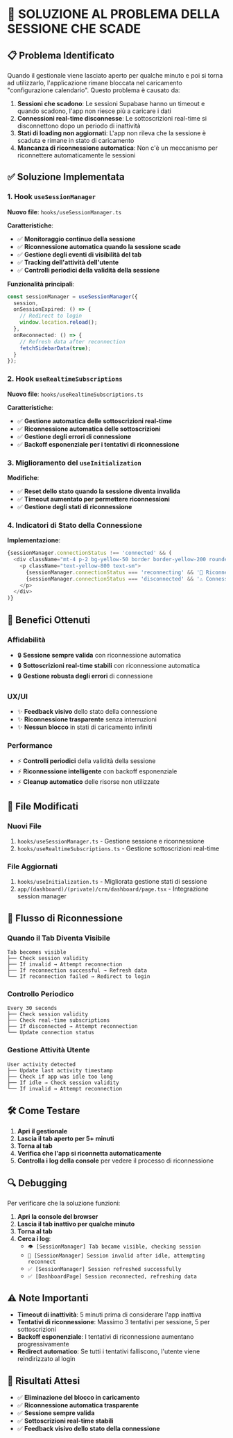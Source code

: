 # 🔧 **SOLUZIONE AL PROBLEMA DELLA SESSIONE CHE SCADE**

## 📋 **Problema Identificato**

Quando il gestionale viene lasciato aperto per qualche minuto e poi si torna ad utilizzarlo, l'applicazione rimane bloccata nel caricamento "configurazione calendario". Questo problema è causato da:

1. **Sessioni che scadono**: Le sessioni Supabase hanno un timeout e quando scadono, l'app non riesce più a caricare i dati
2. **Connessioni real-time disconnesse**: Le sottoscrizioni real-time si disconnettono dopo un periodo di inattività
3. **Stati di loading non aggiornati**: L'app non rileva che la sessione è scaduta e rimane in stato di caricamento
4. **Mancanza di riconnessione automatica**: Non c'è un meccanismo per riconnettere automaticamente le sessioni

## ✅ **Soluzione Implementata**

### **1. Hook `useSessionManager`**

**Nuovo file**: `hooks/useSessionManager.ts`

**Caratteristiche**:
- ✅ **Monitoraggio continuo della sessione**
- ✅ **Riconnessione automatica quando la sessione scade**
- ✅ **Gestione degli eventi di visibilità del tab**
- ✅ **Tracking dell'attività dell'utente**
- ✅ **Controlli periodici della validità della sessione**

**Funzionalità principali**:
```typescript
const sessionManager = useSessionManager({
  session,
  onSessionExpired: () => {
    // Redirect to login
    window.location.reload();
  },
  onReconnected: () => {
    // Refresh data after reconnection
    fetchSidebarData(true);
  }
});
```

### **2. Hook `useRealtimeSubscriptions`**

**Nuovo file**: `hooks/useRealtimeSubscriptions.ts`

**Caratteristiche**:
- ✅ **Gestione automatica delle sottoscrizioni real-time**
- ✅ **Riconnessione automatica delle sottoscrizioni**
- ✅ **Gestione degli errori di connessione**
- ✅ **Backoff esponenziale per i tentativi di riconnessione**

### **3. Miglioramento del `useInitialization`**

**Modifiche**:
- ✅ **Reset dello stato quando la sessione diventa invalida**
- ✅ **Timeout aumentato per permettere riconnessioni**
- ✅ **Gestione degli stati di riconnessione**

### **4. Indicatori di Stato della Connessione**

**Implementazione**:
```typescript
{sessionManager.connectionStatus !== 'connected' && (
  <div className="mt-4 p-2 bg-yellow-50 border border-yellow-200 rounded-md">
    <p className="text-yellow-800 text-sm">
      {sessionManager.connectionStatus === 'reconnecting' && '🔄 Riconnessione in corso...'}
      {sessionManager.connectionStatus === 'disconnected' && '⚠️ Connessione persa, tentativo di riconnessione...'}
    </p>
  </div>
)}
```

## 🎯 **Benefici Ottenuti**

### **Affidabilità**
- 🔒 **Sessione sempre valida** con riconnessione automatica
- 🔒 **Sottoscrizioni real-time stabili** con riconnessione automatica
- 🔒 **Gestione robusta degli errori** di connessione

### **UX/UI**
- ✨ **Feedback visivo** dello stato della connessione
- ✨ **Riconnessione trasparente** senza interruzioni
- ✨ **Nessun blocco** in stati di caricamento infiniti

### **Performance**
- ⚡ **Controlli periodici** della validità della sessione
- ⚡ **Riconnessione intelligente** con backoff esponenziale
- ⚡ **Cleanup automatico** delle risorse non utilizzate

## 📝 **File Modificati**

### **Nuovi File**
1. `hooks/useSessionManager.ts` - Gestione sessione e riconnessione
2. `hooks/useRealtimeSubscriptions.ts` - Gestione sottoscrizioni real-time

### **File Aggiornati**
1. `hooks/useInitialization.ts` - Migliorata gestione stati di sessione
2. `app/(dashboard)/(private)/crm/dashboard/page.tsx` - Integrazione session manager

## 🔄 **Flusso di Riconnessione**

### **Quando il Tab Diventa Visibile**
```
Tab becomes visible
├── Check session validity
├── If invalid → Attempt reconnection
├── If reconnection successful → Refresh data
└── If reconnection failed → Redirect to login
```

### **Controllo Periodico**
```
Every 30 seconds
├── Check session validity
├── Check real-time subscriptions
├── If disconnected → Attempt reconnection
└── Update connection status
```

### **Gestione Attività Utente**
```
User activity detected
├── Update last activity timestamp
├── Check if app was idle too long
├── If idle → Check session validity
└── If invalid → Attempt reconnection
```

## 🛠️ **Come Testare**

1. **Apri il gestionale**
2. **Lascia il tab aperto per 5+ minuti**
3. **Torna al tab**
4. **Verifica che l'app si riconnetta automaticamente**
5. **Controlla i log della console** per vedere il processo di riconnessione

## 🔍 **Debugging**

Per verificare che la soluzione funzioni:

1. **Apri la console del browser**
2. **Lascia il tab inattivo per qualche minuto**
3. **Torna al tab**
4. **Cerca i log**:
   - `👁️ [SessionManager] Tab became visible, checking session`
   - `🔄 [SessionManager] Session invalid after idle, attempting reconnect`
   - `✅ [SessionManager] Session refreshed successfully`
   - `✅ [DashboardPage] Session reconnected, refreshing data`

## ⚠️ **Note Importanti**

- **Timeout di inattività**: 5 minuti prima di considerare l'app inattiva
- **Tentativi di riconnessione**: Massimo 3 tentativi per sessione, 5 per sottoscrizioni
- **Backoff esponenziale**: I tentativi di riconnessione aumentano progressivamente
- **Redirect automatico**: Se tutti i tentativi falliscono, l'utente viene reindirizzato al login

## 🚀 **Risultati Attesi**

- ✅ **Eliminazione del blocco in caricamento**
- ✅ **Riconnessione automatica trasparente**
- ✅ **Sessione sempre valida**
- ✅ **Sottoscrizioni real-time stabili**
- ✅ **Feedback visivo dello stato della connessione** 